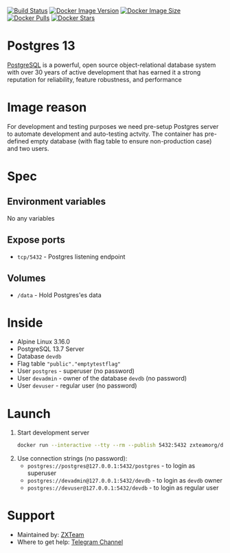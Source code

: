 [![Build Status](https://github.com/zxteamorg/docker.devel.postgres-13/actions/workflows/build.yml/badge.svg)](https://github.com/zxteamorg/docker.devel.postgres-13/actions/workflows/build.yml)
[![Docker Image Version](https://img.shields.io/docker/v/zxteamorg/devel.postgres-13?sort=date&label=Version)](https://hub.docker.com/r/zxteamorg/devel.postgres-13/tags)
[![Docker Image Size](https://img.shields.io/docker/image-size/zxteamorg/devel.postgres-13?label=Image%20Size)](https://hub.docker.com/r/zxteamorg/devel.postgres-13/tags)
[![Docker Pulls](https://img.shields.io/docker/pulls/zxteamorg/devel.postgres-13?label=Image%20Pulls)](https://hub.docker.com/r/zxteamorg/devel.postgres-13)
[![Docker Stars](https://img.shields.io/docker/stars/zxteamorg/devel.postgres-13?label=Image%20Stars)](https://hub.docker.com/r/zxteamorg/devel.postgres-13)

# Postgres 13

[PostgreSQL](https://www.postgresql.org/) is a powerful, open source object-relational database system with over 30 years of active development that has earned it a strong reputation for reliability, feature robustness, and performance

# Image reason

For development and testing purposes we need pre-setup Postgres server to automate development and auto-testing actvity. The container has pre-defined empty database (with flag table to ensure non-production case) and two users.

# Spec

## Environment variables

No any variables

## Expose ports

* `tcp/5432` - Postgres listening endpoint

## Volumes

* `/data` - Hold Postgres'es data

# Inside

* Alpine Linux 3.16.0
* PostgreSQL 13.7 Server
* Database `devdb`
* Flag table `"public"."emptytestflag"`
* User `postgres` - superuser (no password)
* User `devadmin` - owner of the database `devdb` (no password)
* User `devuser` - regular user (no password)

# Launch
1. Start development server
	```bash
	docker run --interactive --tty --rm --publish 5432:5432 zxteamorg/devel.postgres-13
	```
1. Use connection strings (no password):
	* `postgres://postgres@127.0.0.1:5432/postgres` - to login as superuser
	* `postgres://devadmin@127.0.0.1:5432/devdb` - to login as `devdb` owner
	* `postgres://devuser@127.0.0.1:5432/devdb` - to login as regular user

# Support

* Maintained by: [ZXTeam](https://zxteam.org)
* Where to get help: [Telegram Channel](https://t.me/zxteamorg)

